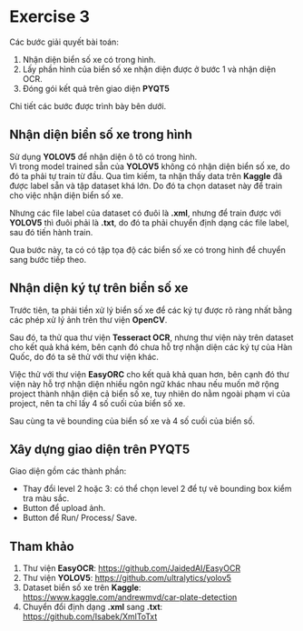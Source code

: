 # Exercise 3
Các bước giải quyết bài toán:
1. Nhận diện biển số xe có trong hình.
2. Lấy phần hình của biển số xe nhận diện được ở bước 1 và nhận diện OCR.  
3. Đóng gói kết quả trên giao diện **PYQT5**
  
Chi tiết các bước được trình bày bên dưới.

## Nhận diện biển số xe trong hình
Sử dụng **YOLOV5** để nhận diện ô tô có trong hình.  
Vì trong model trained sẵn của **YOLOV5** không có nhận diện biển số xe,
do đó ta phải tự train từ đầu. Qua tìm kiếm, ta nhận thấy data trên **Kaggle**
đã được label sẵn và tập dataset khá lớn. Do đó ta chọn dataset này để train
cho việc nhận diện biển số xe.  
  
Nhưng các file label của dataset có đuôi là **.xml**, nhưng để train được với
**YOLOV5** thì đuôi phải là **.txt**, do đó ta phải chuyển định dạng các file
label, sau đó tiến hành train.
  
Qua bước này, ta có có tập tọa độ các biển số xe có trong hình để chuyển 
sang bước tiếp theo.

## Nhận diện ký tự trên biển số xe
Trước tiên, ta phải tiền xử lý biển số xe để các ký tự được rõ ràng nhất bằng
các phép xử lý ảnh trên thư viện **OpenCV**.
  
Sau đó, ta thử qua thư viện **Tesseract OCR**, nhưng thư viện này trên dataset
cho kết quả khá kém, bên cạnh đó chưa hỗ trợ nhận diện các ký tự của Hàn Quốc, 
do đó ta sẽ thử với thư viện khác.
  
Việc thử với thư viện **EasyORC** cho kết quả khả quan hơn, bên cạnh đó thư viện
này hỗ trợ nhận diện nhiều ngôn ngữ khác nhau nếu muốn mở rộng project thành 
nhận diện cả biển số xe, tuy nhiên do nằm ngoài phạm vi của project, nên ta chỉ
lấy 4 số cuối của biển số xe.
  
Sau cùng ta vẽ bounding của biển số xe và 4 số cuối của biển số.

## Xây dựng giao diện trên PYQT5
Giao diện gồm các thành phần:
- Thay đổi level 2 hoặc 3: có thể chọn level 2 để tự vẽ bounding box kiểm tra
màu sắc.
- Button để upload ảnh.
- Button để Run/ Process/ Save.

## Tham khảo
1. Thư viện **EasyOCR**: https://github.com/JaidedAI/EasyOCR
2. Thư viện **YOLOV5**: https://github.com/ultralytics/yolov5
3. Dataset biển số xe trên **Kaggle**: https://www.kaggle.com/andrewmvd/car-plate-detection
4. Chuyển đổi định dạng **.xml** sang **.txt**: https://github.com/Isabek/XmlToTxt